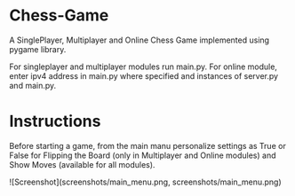 # Chess-Game
A SinglePlayer, Multiplayer and Online Chess Game implemented using pygame library.

For singleplayer and multiplayer modules run main.py.
For online module, enter ipv4 address in main.py where specified and instances of server.py and main.py.

# Instructions
Before starting a game, from the main manu personalize settings as True or False for Flipping the Board (only in Multiplayer and Online modules) and Show Moves (available for all modules).

![Screenshot](screenshots/main_menu.png, screenshots/main_menu.png)



